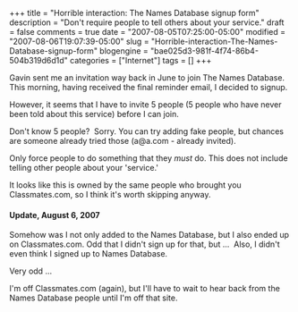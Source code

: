 +++
title = "Horrible interaction: The Names Database signup form"
description = "Don't require people to tell others about your service."
draft = false
comments = true
date = "2007-08-05T07:25:00-05:00"
modified = "2007-08-06T19:07:39-05:00"
slug = "Horrible-interaction-The-Names-Database-signup-form"
blogengine = "bae025d3-981f-4f74-86b4-504b319d6d1d"
categories = ["Internet"]
tags = []
+++

<p>
Gavin sent me an invitation way back in June to join The Names Database. This morning, having received the final reminder email, I decided to signup.
</p>
<p>
However, it seems that I have to invite 5 people (5 people who have never been told about this service) before I can join.
</p>
<p>
Don&#39;t know 5 people?&nbsp; Sorry. You can try adding fake people, but chances are someone already tried those (a@a.com - already invited).
</p>
<p>
Only force people to do something that they <em>must</em> do. This does not include telling other people about your &#39;service.&#39;
</p>
<p>
It looks like this is owned by the same people who brought you Classmates.com, so I think it&#39;s worth skipping anyway.
</p>
<h4>Update, August 6, 2007</h4>
<p>
Somehow was I not only added to the Names Database, but I also ended up on Classmates.com. Odd that I didn&#39;t sign up for that, but ...&nbsp; Also, I didn&#39;t even think I signed up to Names Database.
</p>
<p>
Very odd ...&nbsp;
</p>
<p>
I&#39;m off Classmates.com (again), but I&#39;ll have to wait to hear back from the Names Database people until I&#39;m off that site.
</p>

